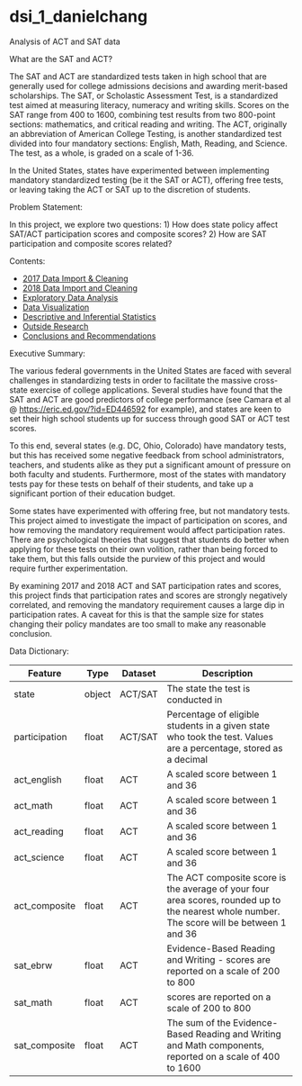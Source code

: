 # dsi_1_danielchang
Analysis of ACT and SAT data

What are the SAT and ACT?

The SAT and ACT are standardized tests taken in high school that are generally used for college admissions decisions and awarding merit-based scholarships. The SAT, or Scholastic Assessment Test, is a standardized test aimed at measuring literacy, numeracy and writing skills. Scores on the SAT range from 400 to 1600, combining test results from two 800-point sections: mathematics, and critical reading and writing. The ACT, originally an abbreviation of American College Testing, is another standardized test divided into four mandatory sections: English, Math, Reading, and Science. The test, as a whole, is graded on a scale of 1-36. 

In the United States, states have experimented between implementing mandatory standardized testing (be it the SAT or ACT), offering free tests, or leaving taking the ACT or SAT up to the discretion of students.

Problem Statement:

In this project, we explore two questions: 1) How does state policy affect SAT/ACT participation scores and composite scores? 2) How are SAT participation and composite scores related?

Contents:
- [2017 Data Import & Cleaning](#Data-Import-and-Cleaning)
- [2018 Data Import and Cleaning](#2018-Data-Import-and-Cleaning)
- [Exploratory Data Analysis](#Exploratory-Data-Analysis)
- [Data Visualization](#Visualize-the-data)
- [Descriptive and Inferential Statistics](#Descriptive-and-Inferential-Statistics)
- [Outside Research](#Outside-Research)
- [Conclusions and Recommendations](#Conclusions-and-Recommendations)

Executive Summary:

The various federal governments in the United States are faced with several challenges in standardizing tests in order to facilitate the massive cross-state exercise of college applications. Several studies have found that the SAT and ACT are good predictors of college performance (see Camara et al @ https://eric.ed.gov/?id=ED446592 for example), and states are keen to set their high school students up for success through good SAT or ACT test scores.

To this end, several states (e.g. DC, Ohio, Colorado) have mandatory tests, but this has received some negative feedback from school administrators, teachers, and students alike as they put a significant amount of pressure on both faculty and students. Furthermore, most of the states with mandatory tests pay for these tests on behalf of their students, and take up a significant portion of their education budget. 

Some states have experimented with offering free, but not mandatory tests. This project aimed to investigate the impact of participation on scores, and how removing the mandatory requirement would affect participation rates. There are psychological theories that suggest that students do better when applying for these tests on their own volition, rather than being forced to take them, but this falls outside the purview of this project and would require further experimentation.

By examining 2017 and 2018 ACT and SAT participation rates and scores, this project finds that participation rates and scores are strongly negatively correlated, and removing the mandatory requirement causes a large dip in participation rates. A caveat for this is that the sample size for states changing their policy mandates are too small to make any reasonable conclusion.

Data Dictionary:

|Feature|Type|Dataset|Description|
|---|---|---|---|
|state|object|ACT/SAT|The state the test is conducted in| 
|participation|float|ACT/SAT|Percentage of eligible students in a given state who took the test. Values are a percentage, stored as a decimal| 
|act_english|float|ACT|A scaled score between 1 and 36| 
|act_math|float|ACT|A scaled score between 1 and 36| 
|act_reading|float|ACT|A scaled score between 1 and 36| 
|act_science|float|ACT|A scaled score between 1 and 36| 
|act_composite|float|ACT|The ACT composite score is the average of your four area scores, rounded up to the nearest whole number. The score will be between 1 and 36| 
|sat_ebrw|float|ACT|Evidence-Based Reading and Writing - scores are reported on a scale of 200 to 800| 
|sat_math|float|ACT|scores are reported on a scale of 200 to 800| 
|sat_composite|float|ACT|The sum of the Evidence-Based Reading and Writing and Math components, reported on a scale of 400 to 1600| 
